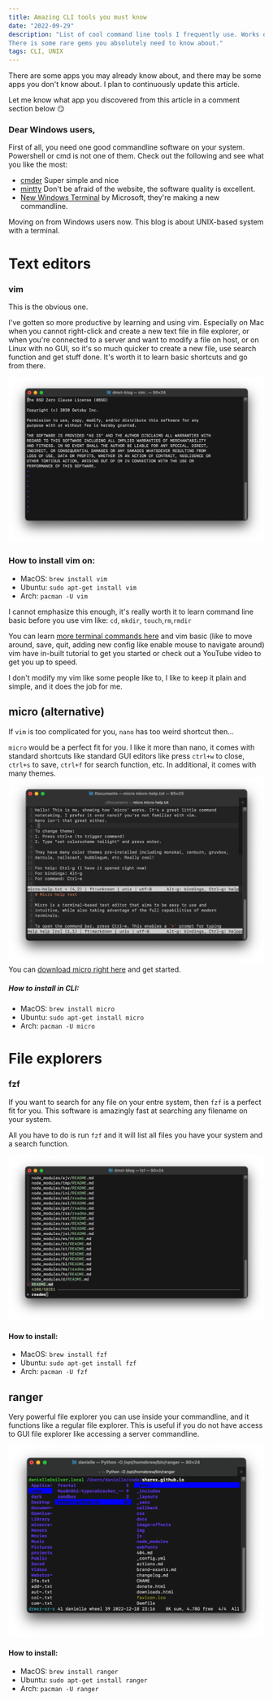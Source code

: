 ```yaml
---
title: Amazing CLI tools you must know
date: "2022-09-29"
description: "List of cool command line tools I frequently use. Works on MacOS or any UNIX based system.
There is some rare gems you absolutely need to know about."
tags: CLI, UNIX
---
```

There are some apps you may already know about, and there may be some apps you don't know about. I plan to continuously
update this article.

Let me know what app you discovered from this article in a comment section below 😏

### Dear Windows users,

First of all, you need one good commandline software on your system. Powershell or cmd is not one of them.
Check out the following and see what you like the most:
* [cmder](https://cmder.app/) Super simple and nice
* [mintty](https://mintty.github.io/) Don't be afraid of the website, the software quality is excellent.
* [New Windows Terminal](https://github.com/microsoft/terminal) by Microsoft, they're making a new commandline.

Moving on from Windows users now. This blog is about UNIX-based system with a terminal.

# Text editors

### vim
This is the obvious one.

I've gotten so more productive by learning and using vim. 
Especially on Mac when you cannot right-click and create a new
text file in file explorer, or when you're connected to a server 
and want to modify a file on host, or on Linux with no GUI, 
so it's so much quicker to create a new file, use search function 
and get stuff done. It's worth it to learn basic shortcuts and go from there.

![vim](../../images/vim.png)

### How to install vim on:

- MacOS: `brew install vim`
- Ubuntu: `sudo apt-get install vim`
- Arch: `pacman -U vim`

I cannot emphasize this enough, it's really worth it to learn command line basic before you use vim like:
`cd`, `mkdir`, `touch`,`rm`,`rmdir`

You can learn [more terminal commands here](https://www.codecademy.com/learn/learn-the-command-line) and vim basic (like to move around, save, quit, adding new config like enable mouse to navigate around) vim have in-built tutorial to get you started or check out a YouTube video to get you up to speed.

I don't modify my vim like some people like to, I like to keep it plain and simple, and it does the job for me.

## micro (alternative)

If `vim` is too complicated for you, `nano` has too weird shortcut then...

`micro` would be a perfect fit for you. I like it more than nano, 
it comes with standard shortcuts like standard GUI editors like 
press `ctrl+w` to close, `ctrl+s` to save, `ctrl+f` for search function, 
etc. In additional, it comes with many themes.
![micro](../../images/micro.png)
You can [download micro right here](https://micro-editor.github.io/) and get started.


##### How to install in CLI:

- MacOS: `brew install micro`
- Ubuntu: `sudo apt-get install micro`
- Arch: `pacman -U micro`

# File explorers

### fzf

If you want to search for any file on your entre system, then `fzf` is a perfect fit for you. This software is amazingly fast at searching any filename on your system.

All you have to do is run `fzf` and it will list all files you have your system
and a search function.

![fzf](../../images/fzf.png)

#### How to install:

- MacOS: `brew install fzf`
- Ubuntu: `sudo apt-get install fzf`
- Arch: `pacman -U fzf`

## ranger

Very powerful file explorer you can use inside your commandline, and it functions like a regular file 
explorer. This is useful if you do not have access to GUI file explorer like accessing a server commandline.

![ranger](../../images/ranger.png)

#### How to install:

- MacOS: `brew install ranger`
- Ubuntu: `sudo apt-get install ranger`
- Arch: `pacman -U ranger`
